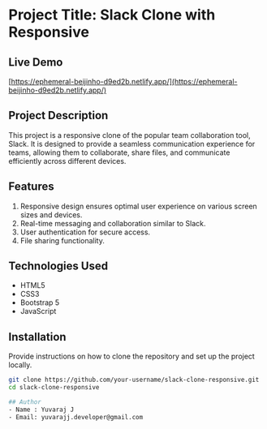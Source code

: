 # Project Title: Slack Clone with Responsive

## Live Demo
[https://ephemeral-beijinho-d9ed2b.netlify.app/](https://ephemeral-beijinho-d9ed2b.netlify.app/)

## Project Description
This project is a responsive clone of the popular team collaboration tool, Slack. It is designed to provide a seamless communication experience for teams, allowing them to collaborate, share files, and communicate efficiently across different devices.

## Features
1. Responsive design ensures optimal user experience on various screen sizes and devices.
2. Real-time messaging and collaboration similar to Slack.
3. User authentication for secure access.
4. File sharing functionality.

## Technologies Used
- HTML5
- CSS3
- Bootstrap 5
- JavaScript

## Installation
Provide instructions on how to clone the repository and set up the project locally.
```bash
git clone https://github.com/your-username/slack-clone-responsive.git
cd slack-clone-responsive

## Author
- Name : Yuvaraj J
- Email: yuvarajj.developer@gmail.com
